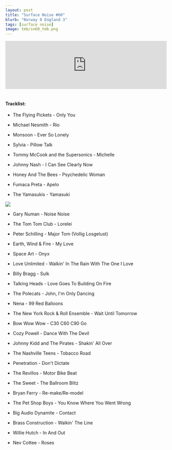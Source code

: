 ```yaml
---
layout: post
title: "Surface Noise #60"
blurb: "Norway 0 England 3"
tags: [surface noise]
image: tmb/sn60_tmb.png
---
```


<iframe scrolling="no" id="hearthis_at_track_3307559" width="100%" height="150" src="https://hearthis.at/embed/3307559/transparent_black/?hcolor=&color=&style=2&block_size=2&block_space=1&background=1&waveform=0&cover=0&autoplay=0&css=" frameborder="0" allowtransparency allow="autoplay"><p>Listen to <a href="https://hearthis.at/zerocc/surface-noise-60-27619/" target="_blank">Surface Noise #60 (27/6/19)</a> <span>by</span><a href="https://hearthis.at/zerocc/" target="_blank" >Zero</a> <span>on</span> <a href="https://hearthis.at/" target="_blank">hearthis.at</a></p></iframe>
&nbsp;

#### Tracklist:

- The Flying Pickets - Only You
- Michael Nesmith - Rio
- Monsoon - Ever So Lonely

- Sylvia - Pillow Talk
- Tommy McCook and the Supersonics - Michelle
- Johnny Nash - I Can See Clearly Now

- Honey And The Bees - Psychedelic Woman
- Fumaca Preta - Apelo
- The Yamasukis - Yamasuki

![](https://lh3.googleusercontent.com/He6SuIqtme5OcdyG8yljDWZKGM9-GMwWhKXT97Y9pyvIA0Rbj1Lz5rbQC2zkH5VA0WVYNiL95QbZAcOax1uMOL7sqxFe_WIhehbWLUFhT31DQBr9ml-bW_d6czHlvMEs51TkWR5bWVbWylrOstjWSSiJiSIFHIR8HUch2DSm_mn-1COF63x4xKbHvEZbSHLsq5VUS3m_vxAiEHhx3way506RdRHXF3jcgr5s1xappDho12-ocE7bu8UF8a4vWXChrja1HcgfXHwoN-I2SFF_jqH4lKub5LsThVGdCVbo1FvVanGfOl3Zu0PTzAZVLJh16ehE1a6KoYMsDuuRQZY59b4sGe8yYXNtCwCMgBoIa3F6bHDM_lHIzUX_FPHzoUqcDvrDTI1qhElWfz5RUsREw9ulmyiifvKktIlhn1MsbNH5TMia6sZoWKbm7wQ5aF502JqU53cfAUizzzEoOkzqs7xcIETB2OmMUH4MpMhp0sG1-VDm3tq-_PKXuR5-hblbPQntV8l85P7InJ0OGOPWv2h7xmP5t4WHlIY4YUzVR2W2pzOF1WeGA54xCh15vFtoYDwfLdVQyWGGj-EYlgch_WB6_Fo5ibtmpIgqNKTNiUFT9CoIjyEKly5hvUdLwboEag7kVv0JSS8CTjPMImd-2Shk=w482-h479-no)

- Gary Numan - Noise Noise
- The Tom Tom Club - Lorelei
- Peter Schilling - Major Tom (Vollig Losgelust)

- Earth, Wind & Fire - My Love
- Space Art - Onyx
- Love Unlimited - Walkin' In The Rain With The One I Love

- Billy Bragg - Sulk
- Talking Heads - Love Goes To Building On Fire
- The Polecats - John, I'm Only Dancing

- Nena - 99 Red Balloons
- The New York Rock & Roll Ensemble - Wait Until Tomorrow
- Bow Wow Wow - C30 C60 C90 Go

- Cozy Powell - Dance With The Devil
- Johnny Kidd and The Pirates - Shakin' All Over
- The Nashville Teens - Tobacco Road

- Penetration - Don't Dictate
- The Revillos - Motor Bike Beat
- The Sweet - The Ballroom Blitz

- Bryan Ferry - Re-make/Re-model
- The Pet Shop Boys - You Know Where You Went Wrong
- Big Audio Dynamite - Contact

- Brass Construction - Walkin' The Line
- Willie Hutch - In And Out

- Nev Cottee - Roses

